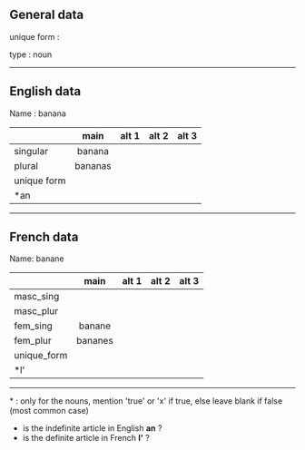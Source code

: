 ## General data

unique form :

type : noun

---

## English data

Name : banana

|             |  main   | alt 1 | alt 2 | alt 3 |
| :---------- | :-----: | :---: | :---: | ----- |
| singular    | banana  |       |       |       |
| plural      | bananas |       |       |       |
| unique form |         |       |       |       |
| \*an        |         |       |       |       |

---

## French data

Name: banane

|             |  main   | alt 1 | alt 2 | alt 3 |
| :---------- | :-----: | :---: | :---: | :---: |
| masc_sing   |         |       |       |       |
| masc_plur   |         |       |       |       |
| fem_sing    | banane  |       |       |       |
| fem_plur    | bananes |       |       |       |
| unique_form |         |       |       |       |
| \*l'        |         |       |       |       |

---

\* : only for the nouns, mention 'true' or 'x' if true, else leave blank if false (most common case)

- is the indefinite article in English **an** ?
- is the definite article in French **l'** ?
